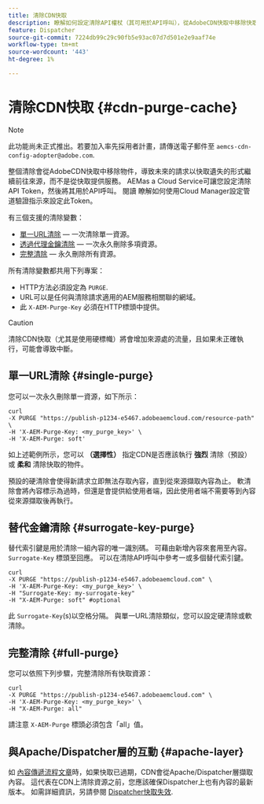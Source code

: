 ```yaml
---
title: 清除CDN快取
description: 瞭解如何設定清除API權杖（其可用於API呼叫），從AdobeCDN快取中移除快取物件。
feature: Dispatcher
source-git-commit: 7224db99c29c90fb5e93ac07d7d501e2e9aaf74e
workflow-type: tm+mt
source-wordcount: '443'
ht-degree: 1%

---
```


# 清除CDN快取 {#cdn-purge-cache}

>[!NOTE]
>此功能尚未正式推出。若要加入率先採用者計畫，請傳送電子郵件至 `aemcs-cdn-config-adopter@adobe.com`.

整個清除會從AdobeCDN快取中移除物件，導致未來的請求以快取遺失的形式繼續前往來源，而不是從快取提供服務。
AEMas a Cloud Service可讓您設定清除API Token，然後將其用於API呼叫。 閱讀 <!--[Configuring CDN Credentials and Authentication article](/help/implementing/dispatcher/cdn-credentials-authentication.md#purge-API-token)--> 瞭解如何使用Cloud Manager設定管道驗證指示來設定此Token。

有三個支援的清除變數：

* [單一URL清除](#single-purge)  — 一次清除單一資源。
* [透過代理金鑰清除](#surrogate-key-purge)  — 一次永久刪除多項資源。
* [完整清除](#full-purge)  — 永久刪除所有資源。

所有清除變數都共用下列專案：

* HTTP方法必須設定為 `PURGE`.
* URL可以是任何與清除請求適用的AEM服務相關聯的網域。
* 此 `X-AEM-Purge-Key` 必須在HTTP標頭中提供。

>[!CAUTION]
>清除CDN快取（尤其是使用硬標幟）將會增加來源處的流量，且如果未正確執行，可能會導致中斷。

## 單一URL清除 {#single-purge}

您可以一次永久刪除單一資源，如下所示：

```
curl
-X PURGE "https://publish-p1234-e5467.adobeaemcloud.com/resource-path" \
-H 'X-AEM-Purge-Key: <my_purge_key>' \
-H 'X-AEM-Purge: soft'
```

如上述範例所示，您可以 **（選擇性）** 指定CDN是否應該執行 **強烈** 清除（預設）或 **柔和** 清除快取的物件。

預設的硬清除會使得新請求立即無法存取內容，直到從來源擷取內容為止。 軟清除會將內容標示為過時，但還是會提供給使用者端，因此使用者端不需要等到內容從來源擷取後再執行。

## 替代金鑰清除 {#surrogate-key-purge}

替代索引鍵是用於清除一組內容的唯一識別碼。 可藉由新增內容來套用至內容。 `Surrogate-Key` 標頭至回應。 可以在清除API呼叫中參考一或多個替代索引鍵。

```
curl
-X PURGE "https://publish-p1234-e5467.adobeaemcloud.com" \
-H 'X-AEM-Purge-Key: <my_purge_key>' \
-H "Surrogate-Key: my-surrogate-key"
-H "X-AEM-Purge: soft" #optional
```

此 `Surrogate-Key`(s)以空格分隔。 與單一URL清除類似，您可以設定硬清除或軟清除。

## 完整清除 {#full-purge}

您可以依照下列步驟，完整清除所有快取資源：

```
curl
-X PURGE "https://publish-p1234-e5467.adobeaemcloud.com" \
-H 'X-AEM-Purge-Key: <my_purge_key>' \
-H "X-AEM-Purge: all"
```

請注意 `X-AEM-Purge` 標頭必須包含「all」值。

## 與Apache/Dispatcher層的互動 {#apache-layer}

如 [內容傳遞流程文章](/help/implementing/dispatcher/overview.md)時，如果快取已過期，CDN會從Apache/Dispatcher層擷取內容。 這代表在CDN上清除資源之前，您應該確保Dispatcher上也有內容的最新版本。 如需詳細資訊，另請參閱 [Dispatcher快取失效](/help/implementing/dispatcher/caching.md#disp).
